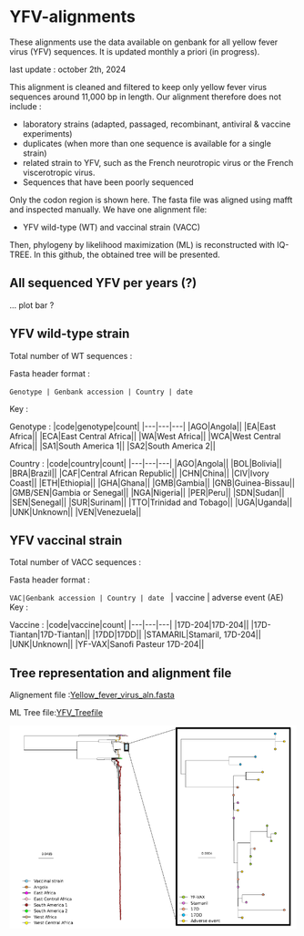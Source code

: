 # YFV-alignments
These alignments use the data available on genbank for all yellow fever virus (YFV) sequences. It is updated monthly a priori (in progress).

last update : october 2th, 2024 

This alignment is cleaned and filtered to keep only yellow fever virus sequences around 11,000 bp in length. Our alignment therefore does not include :
* laboratory strains (adapted, passaged, recombinant, antiviral & vaccine experiments)
* duplicates (when more than one sequence is available for a single strain)
* related strain to YFV, such as the French neurotropic virus or the French viscerotropic virus.
* Sequences that have been poorly sequenced

Only the codon region is shown here. The fasta file was aligned using mafft and inspected manually. We have one alignment file:
* YFV wild-type (WT) and vaccinal strain (VACC)

Then, phylogeny by likelihood maximization (ML) is reconstructed with IQ-TREE. In this github, the obtained tree will be presented. 

## All sequenced YFV per years (?)

... plot bar ? 

## YFV wild-type strain
 Total number of WT sequences : 

Fasta header format : 

`Genotype | Genbank accession | Country | date`

Key :

Genotype :
|code|genotype|count|
|---|---|---|
|AGO|Angola||
|EA|East Africa||
|ECA|East Central Africa||
|WA|West Africa||
|WCA|West Central Africa||
|SA1|South America 1||
|SA2|South America 2||

Country :
|code|country|count|
|---|---|---|
|AGO|Angola||
|BOL|Bolivia||
|BRA|Brazil||
|CAF|Central African Republic||
|CHN|China||
|CIV|Ivory Coast||
|ETH|Ethiopia||
|GHA|Ghana||
|GMB|Gambia||
|GNB|Guinea-Bissau||
|GMB/SEN|Gambia or Senegal||
|NGA|Nigeria||
|PER|Peru||
|SDN|Sudan||
|SEN|Senegal||
|SUR|Surinam||
|TTO|Trinidad and Tobago||
|UGA|Uganda||
|UNK|Unknown||
|VEN|Venezuela||



## YFV vaccinal strain
Total number of VACC sequences : 

Fasta header format : 

`VAC|Genbank accession | Country | date `
| vaccine | adverse event (AE)
Key :

Vaccine :
|code|vaccine|count|
|---|---|---|
|17D-204|17D-204||
|17D-Tiantan|17D-Tiantan||
|17DD|17DD||
|STAMARIL|Stamaril, 17D-204||
|UNK|Unknown||
|YF-VAX|Sanofi Pasteur 17D-204||

## Tree representation and alignment file
Alignement file :[Yellow_fever_virus_aln.fasta](https://github.com/Snseli/YFV-alignments/blob/main/Yellow%20fever%20alignements/YFV_aln_14092023.fasta)

ML Tree file:[YFV_Treefile](https://github.com/Snseli/YFV-alignments/blob/main/yellow%20fever%20treefile/YFV_aln_14092023_treefile.treefile)

![image](https://github.com/Snseli/YFV-alignments/blob/main/PNG/TREE_and_SUBTREE_MAJsept_YFV.PNG)

